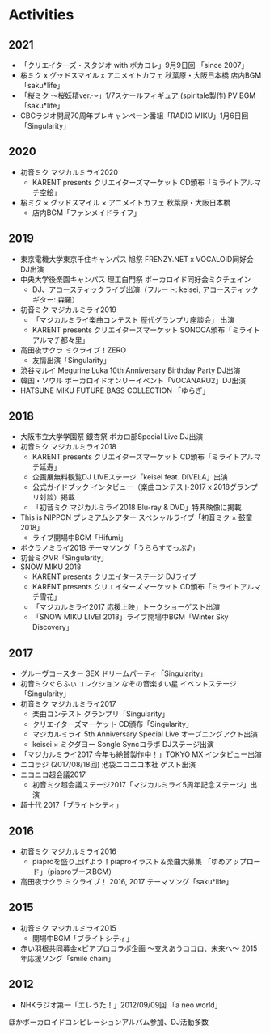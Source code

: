 # Activities

## 2021

* 「クリエイターズ・スタジオ with ボカコレ」9月9日回 「since 2007」
* 桜ミク x グッドスマイル x アニメイトカフェ 秋葉原・大阪日本橋 店内BGM「saku*life」
* 「桜ミク 〜桜妖精ver.〜」1/7スケールフィギュア (spiritale製作) PV BGM「saku*life」
* CBCラジオ開局70周年プレキャンペーン番組「RADIO MIKU」1月6日回 「Singularity」

## 2020

* 初音ミク マジカルミライ2020
  * KARENT presents クリエイターズマーケット CD頒布「ミライトアルマチ空絵」
* 桜ミク × グッドスマイル × アニメイトカフェ 秋葉原・大阪日本橋
  * 店内BGM「ファンメイドライフ」

## 2019

* 東京電機大学東京千住キャンパス 旭祭 FRENZY.NET x VOCALOID同好会 DJ出演
* 中央大学後楽園キャンパス 理工白門祭 ボーカロイド同好会ミクチェイン
  * DJ、アコースティックライブ出演（フルート: keisei, アコースティックギター: 森羅）
* 初音ミク マジカルミライ2019
  * 「マジカルミライ楽曲コンテスト 歴代グランプリ座談会」 出演
  * KARENT presents クリエイターズマーケット SONOCA頒布「ミライトアルマチ都々里」
* 高田夜サクラ ミクライブ！ZERO
  * 友情出演「Singularity」
* 渋谷マルイ Megurine Luka 10th Anniversary Birthday Party DJ出演
* 韓国・ソウル ボーカロイドオンリーイベント「VOCANARU2」DJ出演
* HATSUNE MIKU FUTURE BASS COLLECTION 「ゆらぎ」

## 2018

* 大阪市立大学学園祭 銀杏祭 ボカロ部Special Live DJ出演
* 初音ミク マジカルミライ2018
  * KARENT presents クリエイターズマーケット CD頒布「ミライトアルマチ延寿」
  * 企画展無料観覧DJ LIVEステージ「keisei feat. DIVELA」出演
  * 公式ガイドブック インタビュー（楽曲コンテスト2017 x 2018グランプリ対談）掲載
  * 「初音ミク マジカルミライ2018 Blu-ray & DVD」特典映像に掲載
* This is NIPPON プレミアムシアター スペシャルライブ「初音ミク × 鼓童 2018」
  * ライブ開場中BGM「Hifumi」
* ボクラノミライ2018 テーマソング「うららすてっぷ♪」
* 初音ミクVR「Singularity」
* SNOW MIKU 2018
  * KARENT presents クリエイターステージ  DJライブ
  * KARENT presents クリエイターズマーケット CD頒布「ミライトアルマチ雪花」
  * 「マジカルミライ2017 応援上映」トークショーゲスト出演
  * 「SNOW MIKU LIVE! 2018」ライブ開場中BGM「Winter Sky Discovery」

## 2017

* グルーヴコースター 3EX ドリームパーティ「Singularity」
* 初音ミクぐらふぃコレクション なぞの音楽すい星 イベントステージ「Singularity」
* 初音ミク マジカルミライ2017
  * 楽曲コンテスト グランプリ「Singularity」
  * クリエイターズマーケット CD頒布「Singularity」
  * マジカルミライ 5th Anniversary Special Live オープニングアクト出演
  * keisei × ミクダヨー Songle Syncコラボ DJステージ出演
* 「マジカルミライ2017 今年も絶賛製作中！」TOKYO MX インタビュー出演
* ニコラジ (2017/08/18回) 池袋ニコニコ本社 ゲスト出演
* ニコニコ超会議2017
  * 初音ミク超会議ステージ2017「マジカルミライ5周年記念ステージ」出演
* 超十代 2017「ブライトシティ」

## 2016

* 初音ミク マジカルミライ2016
  * piaproを盛り上げよう！piaproイラスト＆楽曲大募集 「ゆめアップロード」（piaproブースBGM）
* 高田夜サクラ ミクライブ！ 2016, 2017 テーマソング「saku\*life」

## 2015

* 初音ミク マジカルミライ2015
  * 開場中BGM「ブライトシティ」
* 赤い羽根共同募金×ピアプロコラボ企画 〜支えあうココロ、未来へ〜 2015年応援ソング「smile chain」

## 2012

* NHKラジオ第一「エレうた！」2012/09/09回 「a neo world」

ほかボーカロイドコンピレーションアルバム参加、DJ活動多数